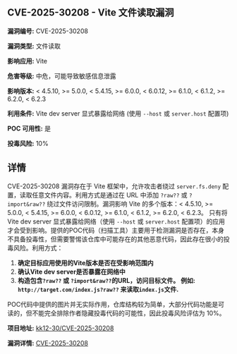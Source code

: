 ## CVE-2025-30208 - Vite 文件读取漏洞

**漏洞编号:** CVE-2025-30208

**漏洞类型:** 文件读取

**影响应用:** Vite

**危害等级:** 中危，可能导致敏感信息泄露

**影响版本:** < 4.5.10, >= 5.0.0, < 5.4.15, >= 6.0.0, < 6.0.12, >= 6.1.0, < 6.1.2, >= 6.2.0, < 6.2.3

**利用条件:** Vite dev server 显式暴露给网络 (使用 `--host` 或 `server.host` 配置项)

**POC 可用性:** 是

**投毒风险:** 10%

## 详情

CVE-2025-30208 漏洞存在于 Vite 框架中，允许攻击者绕过 `server.fs.deny` 配置，读取任意文件内容。利用方式是通过在 URL 中添加 `?raw??` 或 `?import&raw??` 绕过文件访问限制。漏洞影响 Vite 的多个版本：< 4.5.10, >= 5.0.0, < 5.4.15, >= 6.0.0, < 6.0.12, >= 6.1.0, < 6.1.2, >= 6.2.0, < 6.2.3。 只有将 Vite dev server 显式暴露给网络（使用 `--host` 或 `server.host` 配置项）的应用才会受到影响。提供的POC代码（扫描工具）主要用于检测漏洞是否存在，本身不具备投毒性，但需要警惕该仓库中可能存在的其他恶意代码，因此存在很小的投毒风险。利用方式：

1.  **确定目标应用使用的Vite版本是否在受影响范围内**
2.  **确认Vite dev server是否暴露在网络中**
3.  **构造包含`?raw??` 或 `?import&raw??`的URL，访问目标文件。 例如: `http://target.com/index.js?raw??`  来读取`index.js`文件.**

POC代码中提供的图片并无实际作用，仓库结构较为简单，大部分代码功能是可读的，但不能完全排除作者隐藏投毒代码的可能性，因此投毒风险评估为 10%。

**项目地址:** [kk12-30/CVE-2025-30208](https://github.com/kk12-30/CVE-2025-30208)

**漏洞详情:** [CVE-2025-30208](https://nvd.nist.gov/vuln/detail/CVE-2025-30208)
